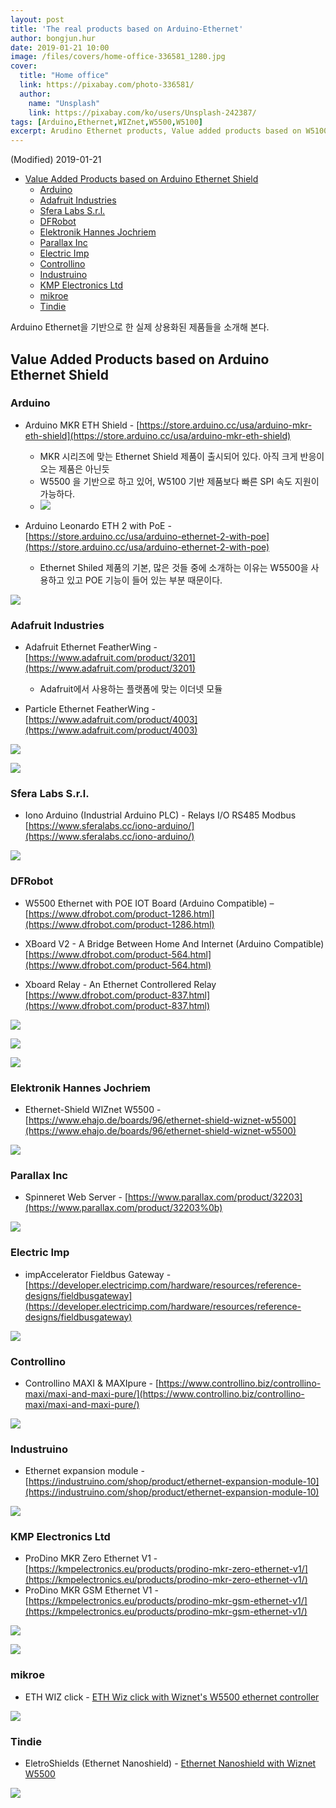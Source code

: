 ```yaml
---
layout: post
title: 'The real products based on Arduino-Ethernet'
author: bongjun.hur
date: 2019-01-21 10:00
image: /files/covers/home-office-336581_1280.jpg
cover:
  title: "Home office"
  link: https://pixabay.com/photo-336581/
  author:
    name: "Unsplash"
    link: https://pixabay.com/ko/users/Unsplash-242387/
tags: [Arduino,Ethernet,WIZnet,W5500,W5100]
excerpt: Arudino Ethernet products, Value added products based on W5100, W5500
---
```


(Modified) 2019-01-21
<!-- TOC -->

- [Value Added Products based on Arduino Ethernet Shield](#value-added-products-based-on-arduino-ethernet-shield)
    - [Arduino](#arduino)
    - [Adafruit Industries](#adafruit-industries)
    - [Sfera Labs S.r.l.](#sfera-labs-srl)
    - [DFRobot](#dfrobot)
    - [Elektronik Hannes Jochriem](#elektronik-hannes-jochriem)
    - [Parallax Inc](#parallax-inc)
    - [Electric Imp](#electric-imp)
    - [Controllino](#controllino)
    - [Industruino](#industruino)
    - [KMP Electronics Ltd](#kmp-electronics-ltd)
    - [mikroe](#mikroe)
    - [Tindie](#tindie)

<!-- /TOC -->

Arduino Ethernet을 기반으로 한 실제 상용화된 제품들을 소개해 본다.

## Value Added Products based on Arduino Ethernet Shield

### Arduino
*   Arduino MKR ETH Shield - [https://store.arduino.cc/usa/arduino-mkr-eth-shield](https://store.arduino.cc/usa/arduino-mkr-eth-shield)
    - MKR 시리즈에 맞는 Ethernet Shield 제품이 출시되어 있다. 아직 크게 반응이 오는 제품은 아닌듯
    - W5500 을 기반으로 하고 있어, W5100 기반 제품보다 빠른 SPI 속도 지원이 가능하다.
    - ![](https://66.media.tumblr.com/cb0c774c3ad00137132e32a0b09558a3/tumblr_inline_plpy4ceGgo1vss9ba_540.png)

*   Arduino Leonardo ETH 2 with PoE - [https://store.arduino.cc/usa/arduino-ethernet-2-with-poe](https://store.arduino.cc/usa/arduino-ethernet-2-with-poe)
    - Ethernet Shiled 제품의 기본, 많은 것들 중에 소개하는 이유는 W5500을 사용하고 있고 POE 기능이 들어 있는 부분 때문이다.

![](https://66.media.tumblr.com/1760688b044765cb44c5b3a54d347adf/tumblr_inline_plpy4uod3M1vss9ba_540.png)

### Adafruit Industries

*   Adafruit Ethernet FeatherWing - [https://www.adafruit.com/product/3201](https://www.adafruit.com/product/3201)
    - Adafruit에서 사용하는 플랫폼에 맞는 이더넷 모듈

*   Particle Ethernet FeatherWing - [https://www.adafruit.com/product/4003](https://www.adafruit.com/product/4003)

![](https://66.media.tumblr.com/fac22ca2003992d7ff6f9383c1ceb64f/tumblr_inline_plpy62nt2I1vss9ba_540.png)

![](https://66.media.tumblr.com/bd529f7fd5c34c2814f842561c71958b/tumblr_inline_plpy6hgHOq1vss9ba_540.png)

### Sfera Labs S.r.l.
*   Iono Arduino (Industrial Arduino PLC) - Relays I/O RS485 Modbus [https://www.sferalabs.cc/iono-arduino/](https://www.sferalabs.cc/iono-arduino/)

![](https://66.media.tumblr.com/a97ac4d49eee20fc091c40aa203a2167/tumblr_inline_plpy7fdbMa1vss9ba_540.png)

### DFRobot
*   W5500 Ethernet with POE IOT Board (Arduino Compatible) – [https://www.dfrobot.com/product-1286.html](https://www.dfrobot.com/product-1286.html)

*   XBoard V2 - A Bridge Between Home And Internet (Arduino Compatible) [https://www.dfrobot.com/product-564.html](https://www.dfrobot.com/product-564.html)

*   Xboard Relay - An Ethernet Controllered Relay [https://www.dfrobot.com/product-837.html](https://www.dfrobot.com/product-837.html)

![](https://66.media.tumblr.com/38282b5a893f1acb22ad5fb20b897009/tumblr_inline_plpy81GL0L1vss9ba_540.png)

![](https://66.media.tumblr.com/d307c3be3dd24e92b9b52e5c2772a302/tumblr_inline_plpy8a5C4G1vss9ba_540.png)

![](https://66.media.tumblr.com/ed49ca2ec666a71fb5da3ac492389061/tumblr_inline_plpy8zAmRA1vss9ba_540.png)

### Elektronik Hannes Jochriem
*   Ethernet-Shield WIZnet W5500 - [https://www.ehajo.de/boards/96/ethernet-shield-wiznet-w5500](https://www.ehajo.de/boards/96/ethernet-shield-wiznet-w5500)

![](https://66.media.tumblr.com/dae1c64ed785175bb47e1466e3f28a37/tumblr_inline_plpy9dfDzt1vss9ba_540.png)

### Parallax Inc
*   Spinneret Web Server - [https://www.parallax.com/product/32203](https://www.parallax.com/product/32203%0b)

![](https://66.media.tumblr.com/a17e43361333dcb1c47cd5164f854595/tumblr_inline_plpy9ux8Zo1vss9ba_540.png)

### Electric Imp
*   impAccelerator Fieldbus Gateway - [https://developer.electricimp.com/hardware/resources/reference-designs/fieldbusgateway](https://developer.electricimp.com/hardware/resources/reference-designs/fieldbusgateway)

![](https://66.media.tumblr.com/182e051f811c1dd9cd6003976ab42eef/tumblr_inline_plpyabix6X1vss9ba_540.png)

### Controllino
*   Controllino MAXI &amp; MAXIpure - [https://www.controllino.biz/controllino-maxi/maxi-and-maxi-pure/](https://www.controllino.biz/controllino-maxi/maxi-and-maxi-pure/)

![](https://66.media.tumblr.com/958a47695b03167172207e44b155907b/tumblr_inline_plpyb3wBc31vss9ba_540.png)

### Industruino
*   Ethernet expansion module - [https://industruino.com/shop/product/ethernet-expansion-module-10](https://industruino.com/shop/product/ethernet-expansion-module-10)

![](https://66.media.tumblr.com/87cb725d7a7b1f7e81c2df340400467b/tumblr_inline_plpybhMVXC1vss9ba_540.png)

### KMP Electronics Ltd
*   ProDino MKR Zero Ethernet V1 - [https://kmpelectronics.eu/products/prodino-mkr-zero-ethernet-v1/](https://kmpelectronics.eu/products/prodino-mkr-zero-ethernet-v1/)
*   ProDino MKR GSM Ethernet V1 - [https://kmpelectronics.eu/products/prodino-mkr-gsm-ethernet-v1/](https://kmpelectronics.eu/products/prodino-mkr-gsm-ethernet-v1/)

![](https://66.media.tumblr.com/2280af0cf068bb4b94a8011b4ae132fc/tumblr_inline_plpybsGflQ1vss9ba_540.png)

![](https://66.media.tumblr.com/90fc8503a4abbb5f0c25070942b8ad89/tumblr_inline_plpyc4RXaA1vss9ba_540.png)

### mikroe
*   ETH WIZ click - [ETH Wiz click with Wiznet's W5500 ethernet controller](https://www.mikroe.com/eth-wiz-click)

![](https://66.media.tumblr.com/5ca569223b93b7acb0faa5af07a32a23/tumblr_inline_plpycdwyPI1vss9ba_540.png)

### Tindie
*   EletroShields (Ethernet Nanoshield) - [Ethernet Nanoshield with Wiznet W5500](https://www.tindie.com/products/EletroShields/ethernet-nanoshield-wiznet-w5500/)

![](https://66.media.tumblr.com/a0fc84b716bd7b08f4b95661eccd0e5b/tumblr_inline_plpycoeu0U1vss9ba_540.png)
